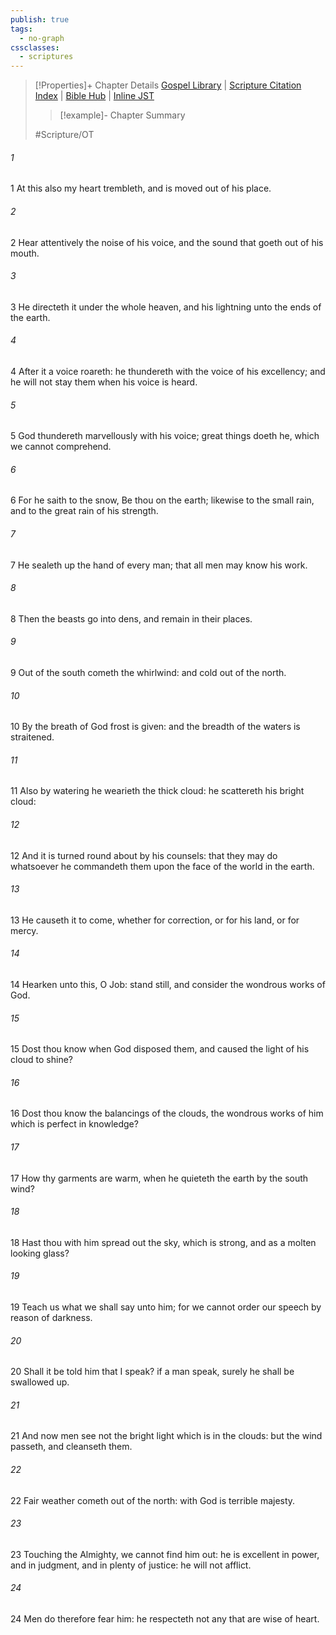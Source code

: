 ```yaml
---
publish: true
tags:
  - no-graph
cssclasses:
  - scriptures
---
```

>[!Properties]+ Chapter Details
>[Gospel Library](https://churchofjesuschrist.org/study/scriptures/ot/job/37?lang=eng)    |    [Scripture Citation Index](https://scriptures.byu.edu/#07625::c07625)    |    [Bible Hub](https://biblehub.com/job/37.htm)    |    [Inline JST](https://scripturetoolbox.com/html/ic/Job/37.html)
>>[!example]- Chapter Summary
>> 
> 
>
>#Scripture/OT
###### 1
1 At this also my heart trembleth, and is moved out of his place.
###### 2
2 Hear attentively the noise of his voice, and the sound that goeth out of his mouth.
###### 3
3 He directeth it under the whole heaven, and his lightning unto the ends of the earth.
###### 4
4 After it a voice roareth: he thundereth with the voice of his excellency; and he will not stay them when his voice is heard.
###### 5
5 God thundereth marvellously with his voice; great things doeth he, which we cannot comprehend.
###### 6
6 For he saith to the snow, Be thou on the earth; likewise to the small rain, and to the great rain of his strength.
###### 7
7 He sealeth up the hand of every man; that all men may know his work.
###### 8
8 Then the beasts go into dens, and remain in their places.
###### 9
9 Out of the south cometh the whirlwind: and cold out of the north.
###### 10
10 By the breath of God frost is given: and the breadth of the waters is straitened.
###### 11
11 Also by watering he wearieth the thick cloud: he scattereth his bright cloud:
###### 12
12 And it is turned round about by his counsels: that they may do whatsoever he commandeth them upon the face of the world in the earth.
###### 13
13 He causeth it to come, whether for correction, or for his land, or for mercy.
###### 14
14 Hearken unto this, O Job: stand still, and consider the wondrous works of God.
###### 15
15 Dost thou know when God disposed them, and caused the light of his cloud to shine?
###### 16
16 Dost thou know the balancings of the clouds, the wondrous works of him which is perfect in knowledge?
###### 17
17 How thy garments are warm, when he quieteth the earth by the south wind?
###### 18
18 Hast thou with him spread out the sky, which is strong, and as a molten looking glass?
###### 19
19 Teach us what we shall say unto him; for we cannot order our speech by reason of darkness.
###### 20
20 Shall it be told him that I speak? if a man speak, surely he shall be swallowed up.
###### 21
21 And now men see not the bright light which is in the clouds: but the wind passeth, and cleanseth them.
###### 22
22 Fair weather cometh out of the north: with God is terrible majesty.
###### 23
23 Touching the Almighty, we cannot find him out: he is excellent in power, and in judgment, and in plenty of justice: he will not afflict.
###### 24
24 Men do therefore fear him: he respecteth not any that are wise of heart.
